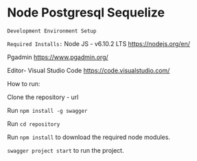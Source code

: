 # Node Postgresql Sequelize
`Development Environment Setup`

`Required Installs:`
Node JS - v6.10.2 LTS https://nodejs.org/en/

Pgadmin  https://www.pgadmin.org/

Editor- Visual Studio Code https://code.visualstudio.com/
       
How to run:

Clone the repository - url

Run `npm install -g swagger`

Run `cd repository`

Run `npm install` to download the required node modules.

`swagger project start` to run the project.